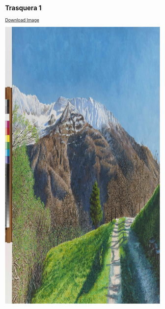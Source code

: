 ## Trasquera 1

[Download Image](https://sigrid-paintings.s3.amazonaws.com/wetransfer_zigrid-photos-tiff-part-1-2_2024-05-31_1621/Ergo_7373.tif)

<img src="../assets/images/hires_trasquera1.jpg" height="900px" width="1200px" />

